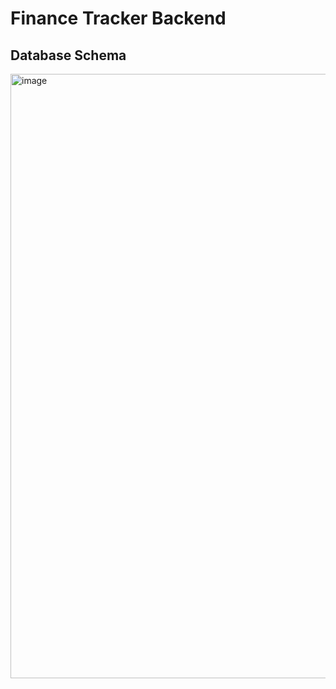# Finance Tracker Backend
## Database Schema
<img width="967" alt="image" src="https://github.com/BohdanStarunskyi/finance-tracker/assets/91286770/dba0f0d5-2b29-46ed-941d-2fe0338579c6">
